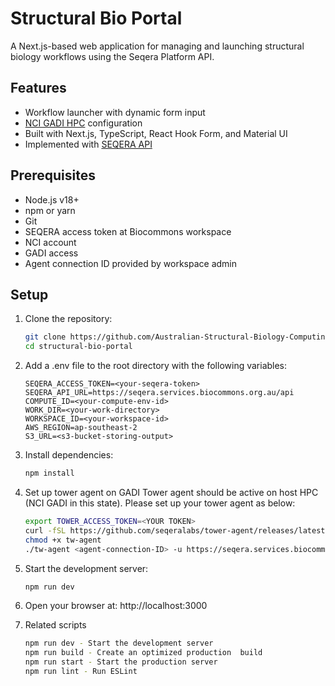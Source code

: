 # Structural Bio Portal

A Next.js-based web application for managing and launching structural biology workflows using the Seqera Platform API.

## Features

- Workflow launcher with dynamic form input
- [NCI GADI HPC](https://opus.nci.org.au/spaces/Help/pages/236880325/Gadi+User+Guide) configuration
- Built with Next.js, TypeScript, React Hook Form, and Material UI
- Implemented with [SEQERA API](https://docs.seqera.io/platform-cloud/api/overview)

## Prerequisites

- Node.js v18+
- npm or yarn
- Git
- SEQERA access token at Biocommons workspace
- NCI account
- GADI access
- Agent connection ID provided by workspace admin

## Setup

1. Clone the repository:

   ```bash
   git clone https://github.com/Australian-Structural-Biology-Computing/structural-bio-portal.git
   cd structural-bio-portal

2. Add a .env file to the root directory with the following variables:

   ```.env
   SEQERA_ACCESS_TOKEN=<your-seqera-token>
   SEQERA_API_URL=https://seqera.services.biocommons.org.au/api
   COMPUTE_ID=<your-compute-env-id>
   WORK_DIR=<your-work-directory>
   WORKSPACE_ID=<your-workspace-id>
   AWS_REGION=ap-southeast-2
   S3_URL=<s3-bucket-storing-output>
   ```

3. Install dependencies:

   ```bash
   npm install
   ```

4. Set up tower agent on GADI
   Tower agent should be active on host HPC (NCI GADI in this state). Please set up your tower agent as below:

   ```bash
   export TOWER_ACCESS_TOKEN=<YOUR TOKEN>
   curl -fSL https://github.com/seqeralabs/tower-agent/releases/latest/download/tw-agent-linux-x86_64 > tw-agent
   chmod +x tw-agent
   ./tw-agent <agent-connection-ID> -u https://seqera.services.biocommons.org.au/api --work-dir=<path-to-your-target-work-dir>
   ```

5. Start the development server:

   ```bash
   npm run dev
   ```

6. Open your browser at:
http://localhost:3000

7. Related scripts

   ```bash
   npm run dev - Start the development server
   npm run build - Create an optimized production  build
   npm run start - Start the production server
   npm run lint - Run ESLint
   ```
